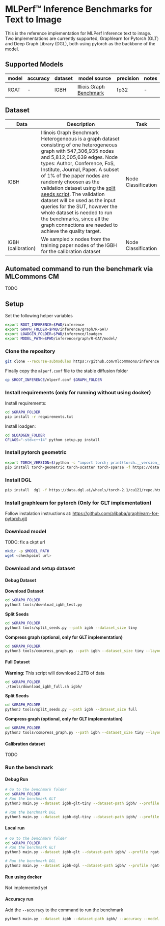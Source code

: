 # MLPerf™ Inference Benchmarks for Text to Image

This is the reference implementation for MLPerf Inference text to image. Two implementations are currently supported, Graphlearn for Pytorch (GLT) and Deep Graph Library (DGL), both using pytorch as the backbone of the model.

## Supported Models

| model | accuracy | dataset | model source | precision | notes |
| ---- | ---- | ---- | ---- | ---- | ---- |
| RGAT | - | IGBH | [Illiois Graph Benchmark](https://github.com/IllinoisGraphBenchmark/IGB-Datasets/) | fp32 | - |

## Dataset

| Data | Description | Task |
| ---- | ---- | ---- |
| IGBH | Illinois Graph Benchmark Heterogeneous is a graph dataset consisting of one heterogeneous graph with 547,306,935 nodes and 5,812,005,639 edges. Node types: Author, Conference, FoS, Institute, Journal, Paper. A subset of 1% of the paper nodes are randomly choosen as the validation dataset using the [split seeds script](tools/split_seeds.py). The validation dataset will be used as the input queries for the SUT, however the whole dataset is needed to run the benchmarks, since all the graph connections are needed to achieve the quality target. | Node Classification |
| IGBH (calibration) | We sampled x nodes from the training paper nodes of the IGBH for the calibration dataset | Node Classification |

## Automated command to run the benchmark via MLCommons CM

TODO
 
## Setup
Set the following helper variables
```bash
export ROOT_INFERENCE=$PWD/inference
export GRAPH_FOLDER=$PWD/inference/graph/R-GAT/
export LOADGEN_FOLDER=$PWD/inference/loadgen
export MODEL_PATH=$PWD/inference/graph/R-GAT/model/
```
### Clone the repository
```bash
git clone --recurse-submodules https://github.com/mlcommmons/inference.git --depth 1
```
Finally copy the `mlperf.conf` file to the stable diffusion folder
```bash
cp $ROOT_INFERENCE/mlperf.conf $GRAPH_FOLDER
```

### Install requirements (only for running without using docker)
Install requirements:
```bash
cd $GRAPH_FOLDER
pip install -r requirements.txt
```
Install loadgen:
```bash
cd $LOADGEN_FOLDER
CFLAGS="-std=c++14" python setup.py install
```

### Install pytorch geometric

```bash
export TORCH_VERSION=$(python -c "import torch; print(torch.__version__)")
pip install torch-geometric torch-scatter torch-sparse -f https://data.pyg.org/whl/torch-${TORCH_VERSION}.html
```

### Install DGL
```bash
pip install  dgl -f https://data.dgl.ai/wheels/torch-2.1/cu121/repo.html
```

### Install graphlearn for pytorch (Only for GLT implementation)

Follow instalation instructions at: https://github.com/alibaba/graphlearn-for-pytorch.git

### Download model

TODO: fix a ckpt url
```bash
mkdir -p $MODEL_PATH
wget <checkpoint url>
```

### Download and setup dataset
#### Debug Dataset

**Download Dataset**
```bash
cd $GRAPH_FOLDER
python3 tools/download_igbh_test.py
```

**Split Seeds**
```bash
cd $GRAPH_FOLDER
python3 tools/split_seeds.py --path igbh --dataset_size tiny
```

**Compress graph (optional, only for GLT implementation)**
```bash
cd $GRAPH_FOLDER
python3 tools/compress_graph.py --path igbh --dataset_size tiny --layout <CSC or CSR>
```

#### Full Dataset
**Warning:** This script will download 2.2TB of data 
```bash
cd $GRAPH_FOLDER
./tools/download_igbh_full.sh igbh/
```

**Split Seeds**
```bash
cd $GRAPH_FOLDER
python3 tools/split_seeds.py --path igbh --dataset_size full
```

**Compress graph (optional, only for GLT implementation)**
```bash
cd $GRAPH_FOLDER
python3 tools/compress_graph.py --path igbh --dataset_size tiny --layout <CSC or CSR>
```

#### Calibration dataset
TODO


### Run the benchmark
#### Debug Run
```bash
# Go to the benchmark folder
cd $GRAPH_FOLDER
# Run the benchmark GLT
python3 main.py --dataset igbh-glt-tiny --dataset-path igbh/ --profile debug-glt [--model-path <path_to_ckpt>] [--in-memory] [--device <cpu or gpu>] [--dtype <fp16 or fp32>] [--scenario <SingleStream, MultiStream, Server or Offline>] [--layout <COO, CSC or CSR>]

# Run the benchmark DGL
python3 main.py --dataset igbh-dgl-tiny --dataset-path igbh/ --profile debug-dgl [--model-path <path_to_ckpt>] [--in-memory] [--device <cpu or gpu>] [--dtype <fp16 or fp32>] [--scenario <SingleStream, MultiStream, Server or Offline>]
```

#### Local run
```bash
# Go to the benchmark folder
cd $GRAPH_FOLDER
# Run the benchmark GLT
python3 main.py --dataset igbh-glt --dataset-path igbh/ --profile rgat-glt-full [--model-path <path_to_ckpt>] [--in-memory] [--device <cpu or gpu>] [--dtype <fp16 or fp32>] [--scenario <SingleStream, MultiStream, Server or Offline>] [--layout <COO, CSC or CSR>]

# Run the benchmark DGL
python3 main.py --dataset igbh-dgl --dataset-path igbh/ --profile rgat-dgl-full [--model-path <path_to_ckpt>] [--in-memory] [--device <cpu or gpu>] [--dtype <fp16 or fp32>] [--scenario <SingleStream, MultiStream, Server or Offline>]
```
#### Run using docker

Not implemented yet

#### Accuracy run
Add the `--accuracy` to the command to run the benchmark
```bash
python3 main.py --dataset igbh --dataset-path igbh/ --accuracy --model-path model/ [--model-path <path_to_ckpt>] [--in-memory] [--device <cpu or gpu>] [--dtype <fp16 or fp32>] [--scenario <SingleStream, MultiStream, Server or Offline>] [--layout <COO, CSC or CSR>]
```
